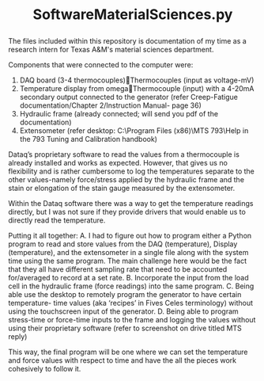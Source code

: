 # <p align="center">SoftwareMaterialSciences.py<p>

The files included within this repository is documentation of my time as a research intern for Texas A&M's material sciences department. 

Components that were connected to the computer were:

1. DAQ board (3-4 thermocouples)Thermocouples (input as voltage-mV)
2. Temperature display from omegaThermocouple (input) with a 4-20mA secondary output
connected to the generator (refer Creep-Fatigue documentation/Chapter 2/Instruction Manual-
page 36)
3. Hydraulic frame (already connected; will send you pdf of the documentation)
4. Extensometer (refer desktop: C:\\Program Files (x86)\MTS 793\Help in the 793 Tuning and
Calibration handbook)

Dataq’s proprietary software to read the values from a thermocouple is already installed and works as
expected. However, that gives us no flexibility and is rather cumbersome to log the temperatures
separate to the other values-namely force/stress applied by the hydraulic frame and the stain or
elongation of the stain gauge measured by the extensometer.

Within the Dataq software there was a way to get the temperature readings directly, but I was not sure if
they provide drivers that would enable us to directly read the temperature.


Putting it all together:
A. I had to figure out how to program either a Python program to read and store values from
the DAQ (temperature), Display (temperature), and the extensometer in a single file along with
the system time using the same program. The main challenge here would be the fact that they
all have different sampling rate that need to be accounted for/averaged to record at a set rate.
B. Incorporate the input from the load cell in the hydraulic frame (force readings) into the same
program.
C. Being able use the desktop to remotely program the generator to have certain temperature-
time values (aka ‘recipes’ in Fives Celes terminology) without using the touchscreen input of the
generator.
D. Being able to program stress-time or force-time inputs to the frame and logging the values
without using their proprietary software (refer to screenshot on drive titled MTS reply)

This way, the final program will be one where we can set the temperature and force values with respect
to time and have the all the pieces work cohesively to follow it.
